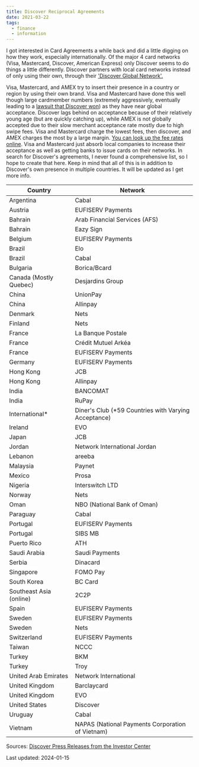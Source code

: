 ```yaml
---
title: Discover Reciprocal Agreements
date: 2021-03-22
tags:
  - finance
  - information
---
```

I got interested in Card Agreements a while back and did a little digging on how they work, especially internationally. 
Of the major 4 card networks (Visa, Mastercard, Discover, American Express) only Discover seems to do things a little differently. Discover partners with local card networks instead of only using their own, through their ['Discover Global Network'.](https://www.discoverglobalnetwork.com/en-us/) 

Visa, Mastercard, and AMEX try to insert their presence in a country or region by using their own brand. 
Visa and Mastercard have done this well though large cardmember numbers (extremely aggressively, eventually leading to a [lawsuit that Discover won](https://www.reuters.com/article/us-creditcards-discover-idUSTRE49D64V20081014_)) as they have near global acceptance. Discover lags behind on acceptance because of their relatively young age (but are quickly catching up), while AMEX is not globally accepted due to their slow merchant acceptance rate mostly due to high swipe fees. Visa and Mastercard charge the lowest fees, then discover, and AMEX charges the most by a large margin. [You can look up the fee rates online](https://www.valuepenguin.com/what-credit-card-processing-fees-costs).
Visa and Mastercard just absorb local companies to increase their acceptance as well as getting banks to issue cards on their networks. 
In search for Discover's agreements, I never found a comprehensive list, so I hope to create that here. 
Keep in mind that all of this is in addition to Discover's own presence in multiple countries. It will be updated as I get more info. 

| Country                 | Network                                              |
|-------------------------|------------------------------------------------------|
| Argentina               | Cabal                                                |
| Austria                 | EUFISERV Payments                                    |
| Bahrain                 | Arab Financial Services (AFS)                        |
| Bahrain                 | Eazy Sign                                            |
| Belgium                 | EUFISERV Payments                                    |
| Brazil                  | Elo                                                  |
| Brazil                  | Cabal                                                |
| Bulgaria                | Borica/Bcard                                         |
| Canada (Mostly Quebec)  | Desjardins Group                                     |
| China                   | UnionPay                                             |
| China                   | Allinpay                                             |
| Denmark                 | Nets                                                 |
| Finland                 | Nets                                                 |
| France                  | La Banque Postale                                    |
| France                  | Crédit Mutuel Arkéa                                  |
| France                  | EUFISERV Payments                                    |
| Germany                 | EUFISERV Payments                                    |
| Hong Kong               | JCB                                                  |
| Hong Kong               | Allinpay                                             |
| India                   | BANCOMAT                                             |
| India                   | RuPay                                                |
| International*          | Diner's Club (*59 Countries with Varying Acceptance) |
| Ireland                 | EVO                                                  |
| Japan                   | JCB                                                  |
| Jordan                  | Network International Jordan                         |
| Lebanon                 | areeba                                               |
| Malaysia                | Paynet                                               |
| Mexico                  | Prosa                                                |
| Nigeria                 | Interswitch LTD                                      |
| Norway                  | Nets                                                 |
| Oman                    | NBO (National Bank of Oman)                          |
| Paraguay                | Cabal                                                |
| Portugal                | EUFISERV Payments                                    |
| Portugal                | SIBS MB                                              |
| Puerto Rico             | ATH                                                  |
| Saudi Arabia            | Saudi Payments                                       |
| Serbia                  | Dinacard                                             |
| Singapore               | FOMO Pay                                             |
| South Korea             | BC Card                                              |
| Southeast Asia (online) | 2C2P                                                 |
| Spain                   | EUFISERV Payments                                    |
| Sweden                  | EUFISERV Payments                                    |
| Sweden                  | Nets                                                 |
| Switzerland             | EUFISERV Payments                                    |
| Taiwan                  | NCCC                                                 |
| Turkey                  | BKM                                                  |
| Turkey                  | Troy                                                 |
| United Arab Emirates    | Network International                                |
| United Kingdom          | Barclaycard                                          |
| United Kingdom          | EVO                                                  |
| United States           | Discover                                             |
| Uruguay                 | Cabal                                                |
| Vietnam                 | NAPAS (National Payments Corporation of Vietnam)     |

Sources:
[Discover Press Releases from the Investor Center](https://investorrelations.discover.com/newsroom/press-releases/default.aspx)


Last updated: 2024-01-15